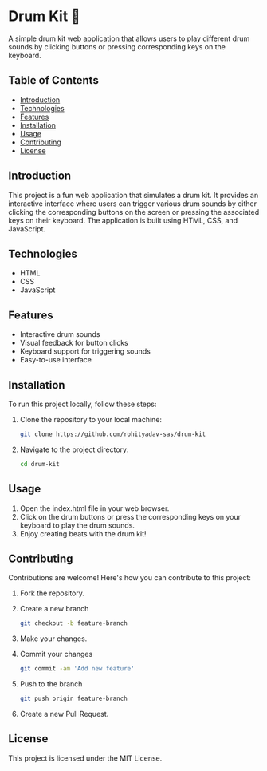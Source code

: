 # Drum Kit 🥁

A simple drum kit web application that allows users to play different drum sounds by clicking buttons or pressing corresponding keys on the keyboard.

## Table of Contents

- [Introduction](#introduction)
- [Technologies](#technologies)
- [Features](#features)
- [Installation](#installation)
- [Usage](#usage)
- [Contributing](#contributing)
- [License](#license)

## Introduction

This project is a fun web application that simulates a drum kit. It provides an interactive interface where users can trigger various drum sounds by either clicking the corresponding buttons on the screen or pressing the associated keys on their keyboard. The application is built using HTML, CSS, and JavaScript.

## Technologies

- HTML
- CSS
- JavaScript

## Features

- Interactive drum sounds
- Visual feedback for button clicks
- Keyboard support for triggering sounds
- Easy-to-use interface

## Installation

To run this project locally, follow these steps:

1. Clone the repository to your local machine:

   ```bash
   git clone https://github.com/rohityadav-sas/drum-kit
   
2. Navigate to the project directory:

   ```bash
   cd drum-kit
   
## Usage
1. Open the index.html file in your web browser.
2. Click on the drum buttons or press the corresponding keys on your keyboard to play the drum sounds.
3. Enjoy creating beats with the drum kit!
   
## Contributing
Contributions are welcome! Here's how you can contribute to this project:

1. Fork the repository.
2. Create a new branch
   
      ```bash
      git checkout -b feature-branch
4. Make your changes.
5. Commit your changes
      ```bash
      git commit -am 'Add new feature'
      
7. Push to the branch
   
      ```bash
      git push origin feature-branch
9. Create a new Pull Request.

## License
This project is licensed under the MIT License.
